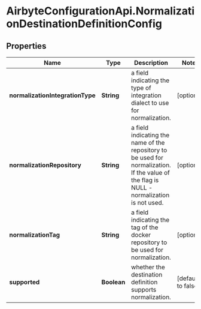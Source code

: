 # AirbyteConfigurationApi.NormalizationDestinationDefinitionConfig

## Properties

Name | Type | Description | Notes
------------ | ------------- | ------------- | -------------
**normalizationIntegrationType** | **String** | a field indicating the type of integration dialect to use for normalization. | [optional] 
**normalizationRepository** | **String** | a field indicating the name of the repository to be used for normalization. If the value of the flag is NULL - normalization is not used. | [optional] 
**normalizationTag** | **String** | a field indicating the tag of the docker repository to be used for normalization. | [optional] 
**supported** | **Boolean** | whether the destination definition supports normalization. | [default to false]


